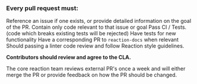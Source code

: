 ### Every pull request **must**:

Reference an issue if one exists, or provide detailed information on the goal of the PR.
Contain only code relevant to that issue or goal
Pass CI / Tests. (code which breaks existing tests will be rejected)
Have tests for new functionality
Have a corresponding PR to `reaction-docs` when relevant
Should passing a linter code review and follow Reaction style guidelines.

**Contributors should review and agree to the CLA.**

The core reaction team reviews external PR's once a week and will either
merge the PR or provide feedback on how the PR should be changed.
